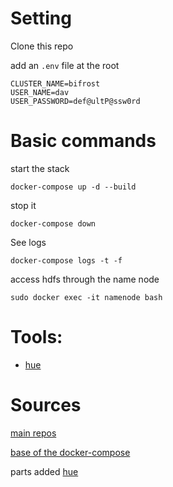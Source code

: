 
# Setting

Clone this repo

add an `.env` file at the root

```
CLUSTER_NAME=bifrost
USER_NAME=dav
USER_PASSWORD=def@ultP@ssw0rd
```


# Basic commands

start the stack
```
docker-compose up -d --build
```

stop it

```
docker-compose down
```

See logs 

```
docker-compose logs -t -f
```

access hdfs through the name node
```
sudo docker exec -it namenode bash
```

# Tools: 

- [hue](http://localhost:8000)

# Sources

[main repos](https://hub.docker.com/r/bde2020)

[base of the docker-compose](https://github.com/big-data-europe/docker-hadoop/blob/master/docker-compose.yml)

parts added
[hue](https://hub.docker.com/r/bde2020/hdfs-filebrowser)